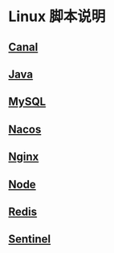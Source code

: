 # Linux 脚本说明

## [Canal](./Canal.md)

## [Java](./Java.md)

## [MySQL](./MySQL.md)

## [Nacos](./Nacos.md)

## [Nginx](./Nginx.md)

## [Node](./Node.md)

## [Redis](./Redis.md)

## [Sentinel](./Sentinel.md)
